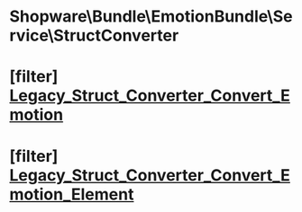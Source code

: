# Shopware\Bundle\EmotionBundle\Service\StructConverter

# [filter] [Legacy_Struct_Converter_Convert_Emotion](https://github.com/shopware/shopware/blob/5.5/engine/Shopware/Bundle/EmotionBundle/Service/StructConverter.php#L103)



# [filter] [Legacy_Struct_Converter_Convert_Emotion_Element](https://github.com/shopware/shopware/blob/5.5/engine/Shopware/Bundle/EmotionBundle/Service/StructConverter.php#L227)

